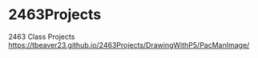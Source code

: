 # 2463Projects
2463 Class Projects
https://tbeaver23.github.io/2463Projects/DrawingWithP5/PacManImage/
